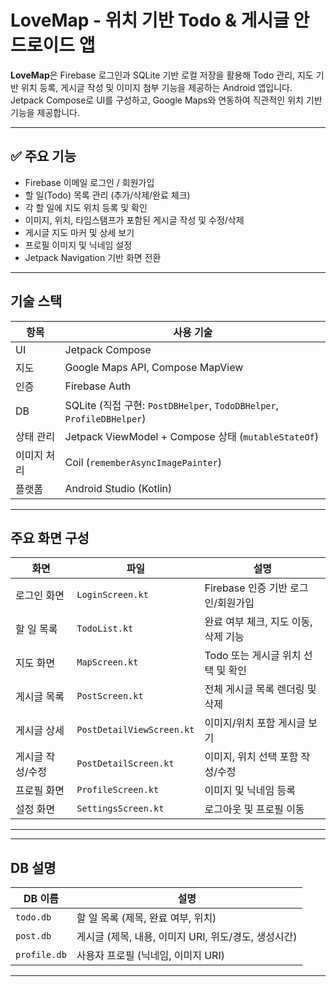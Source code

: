 # LoveMap - 위치 기반 Todo & 게시글 안드로이드 앱

**LoveMap**은 Firebase 로그인과 SQLite 기반 로컬 저장을 활용해 Todo 관리, 지도 기반 위치 등록, 게시글 작성 및 이미지 첨부 기능을 제공하는 Android 앱입니다.  
Jetpack Compose로 UI를 구성하고, Google Maps와 연동하여 직관적인 위치 기반 기능을 제공합니다.

---

## ✅ 주요 기능

- Firebase 이메일 로그인 / 회원가입
- 할 일(Todo) 목록 관리 (추가/삭제/완료 체크)
- 각 할 일에 지도 위치 등록 및 확인
- 이미지, 위치, 타임스탬프가 포함된 게시글 작성 및 수정/삭제
- 게시글 지도 마커 및 상세 보기
- 프로필 이미지 및 닉네임 설정
- Jetpack Navigation 기반 화면 전환

---

## 기술 스택

| 항목 | 사용 기술 |
|------|-----------|
| UI | Jetpack Compose |
| 지도 | Google Maps API, Compose MapView |
| 인증 | Firebase Auth |
| DB | SQLite (직접 구현: `PostDBHelper`, `TodoDBHelper`, `ProfileDBHelper`) |
| 상태 관리 | Jetpack ViewModel + Compose 상태 (`mutableStateOf`) |
| 이미지 처리 | Coil (`rememberAsyncImagePainter`) |
| 플랫폼 | Android Studio (Kotlin)

---

## 주요 화면 구성

| 화면 | 파일 | 설명 |
|------|------|------|
| 로그인 화면 | `LoginScreen.kt` | Firebase 인증 기반 로그인/회원가입 |
| 할 일 목록 | `TodoList.kt` | 완료 여부 체크, 지도 이동, 삭제 기능 |
| 지도 화면 | `MapScreen.kt` | Todo 또는 게시글 위치 선택 및 확인 |
| 게시글 목록 | `PostScreen.kt` | 전체 게시글 목록 렌더링 및 삭제 |
| 게시글 상세 | `PostDetailViewScreen.kt` | 이미지/위치 포함 게시글 보기 |
| 게시글 작성/수정 | `PostDetailScreen.kt` | 이미지, 위치 선택 포함 작성/수정 |
| 프로필 화면 | `ProfileScreen.kt` | 이미지 및 닉네임 등록 |
| 설정 화면 | `SettingsScreen.kt` | 로그아웃 및 프로필 이동 |

---

---

## DB 설명

| DB 이름 | 설명 |
|---------|------|
| `todo.db` | 할 일 목록 (제목, 완료 여부, 위치) |
| `post.db` | 게시글 (제목, 내용, 이미지 URI, 위도/경도, 생성시간) |
| `profile.db` | 사용자 프로필 (닉네임, 이미지 URI) |

---



